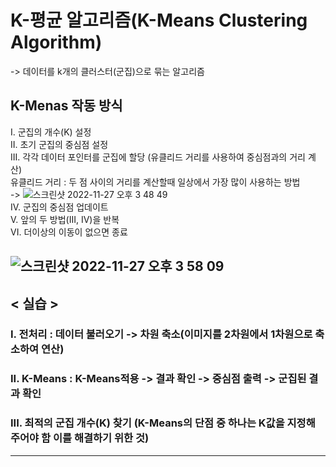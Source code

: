 # K-평균 알고리즘(K-Means Clustering Algorithm)
-> 데이터를 k개의 클러스터(군집)으로 묶는 알고리즘

## K-Menas 작동 방식
I. 군집의 개수(K) 설정  
II. 초기 군집의 중심점 설정  
III. 각각 데이터 포인터를 군집에 할당 (유클리드 거리를 사용하여 중심점과의 거리 계산)  
유클리드 거리 : 두 점 사이의 거리를 계산할때 일상에서 가장 많이 사용하는 방법  
-> ![스크린샷 2022-11-27 오후 3 48 49](https://user-images.githubusercontent.com/87309905/204122985-c564fa50-9082-42ee-8110-bb3b125412ec.png)  
IV. 군집의 중심점 업데이트  
V. 앞의 두 방법(III, IV)을 반복  
VI. 더이상의 이동이 없으면 종료  

![스크린샷 2022-11-27 오후 3 58 09](https://user-images.githubusercontent.com/87309905/204123290-1b4850b8-f4ed-4f0c-a146-2bde12ab3419.png)
---
## < 실습 >
### I. 전처리 : 데이터 불러오기 -> 차원 축소(이미지를 2차원에서 1차원으로 축소하여 연산)  
### II. K-Means : K-Means적용 -> 결과 확인 -> 중심점 출력 -> 군집된 결과 확인  
### III. 최적의 군집 개수(K) 찾기 (K-Means의 단점 중 하나는 K값을 지정해 주어야 함 이를 해결하기 위한 것)

---














